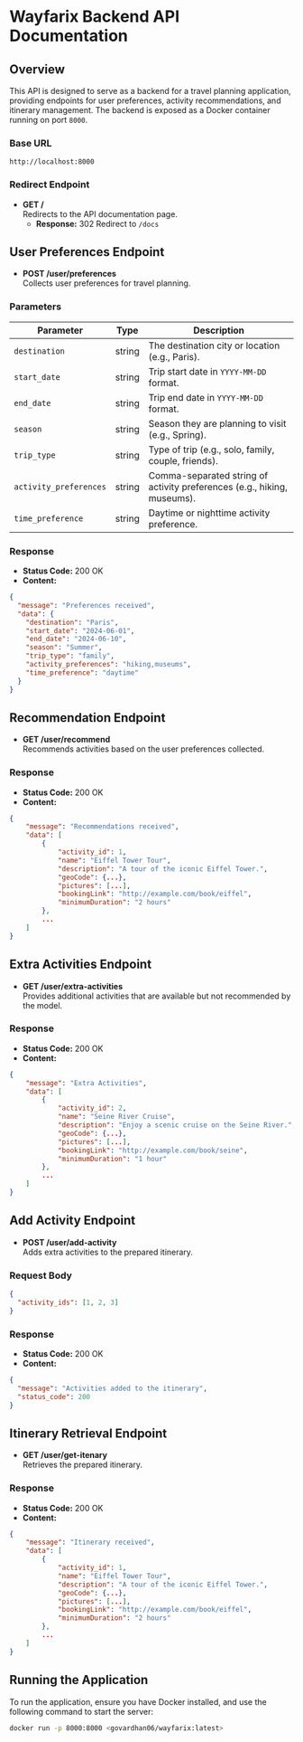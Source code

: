 # Wayfarix Backend API Documentation

## Overview

This API is designed to serve as a backend for a travel planning application, providing endpoints for user preferences, activity recommendations, and itinerary management. The backend is exposed as a Docker container running on port `8000`.

### Base URL

```
http://localhost:8000
```

### Redirect Endpoint

- **GET /**  
  Redirects to the API documentation page.
  - **Response:** 302 Redirect to `/docs`

## User Preferences Endpoint

- **POST /user/preferences**  
  Collects user preferences for travel planning.

### Parameters

| Parameter              | Type   | Description                                                             |
| ---------------------- | ------ | ----------------------------------------------------------------------- |
| `destination`          | string | The destination city or location (e.g., Paris).                         |
| `start_date`           | string | Trip start date in `YYYY-MM-DD` format.                                 |
| `end_date`             | string | Trip end date in `YYYY-MM-DD` format.                                   |
| `season`               | string | Season they are planning to visit (e.g., Spring).                       |
| `trip_type`            | string | Type of trip (e.g., solo, family, couple, friends).                     |
| `activity_preferences` | string | Comma-separated string of activity preferences (e.g., hiking, museums). |
| `time_preference`      | string | Daytime or nighttime activity preference.                               |

### Response

- **Status Code:** 200 OK
- **Content:**

```json
{
  "message": "Preferences received",
  "data": {
    "destination": "Paris",
    "start_date": "2024-06-01",
    "end_date": "2024-06-10",
    "season": "Summer",
    "trip_type": "family",
    "activity_preferences": "hiking,museums",
    "time_preference": "daytime"
  }
}
```

## Recommendation Endpoint

- **GET /user/recommend**  
  Recommends activities based on the user preferences collected.

### Response

- **Status Code:** 200 OK
- **Content:**

```json
{
    "message": "Recommendations received",
    "data": [
        {
            "activity_id": 1,
            "name": "Eiffel Tower Tour",
            "description": "A tour of the iconic Eiffel Tower.",
            "geoCode": {...},
            "pictures": [...],
            "bookingLink": "http://example.com/book/eiffel",
            "minimumDuration": "2 hours"
        },
        ...
    ]
}
```

## Extra Activities Endpoint

- **GET /user/extra-activities**  
  Provides additional activities that are available but not recommended by the model.

### Response

- **Status Code:** 200 OK
- **Content:**

```json
{
    "message": "Extra Activities",
    "data": [
        {
            "activity_id": 2,
            "name": "Seine River Cruise",
            "description": "Enjoy a scenic cruise on the Seine River.",
            "geoCode": {...},
            "pictures": [...],
            "bookingLink": "http://example.com/book/seine",
            "minimumDuration": "1 hour"
        },
        ...
    ]
}
```

## Add Activity Endpoint

- **POST /user/add-activity**  
  Adds extra activities to the prepared itinerary.

### Request Body

```json
{
  "activity_ids": [1, 2, 3]
}
```

### Response

- **Status Code:** 200 OK
- **Content:**

```json
{
  "message": "Activities added to the itinerary",
  "status_code": 200
}
```

## Itinerary Retrieval Endpoint

- **GET /user/get-itenary**  
  Retrieves the prepared itinerary.

### Response

- **Status Code:** 200 OK
- **Content:**

```json
{
    "message": "Itinerary received",
    "data": [
        {
            "activity_id": 1,
            "name": "Eiffel Tower Tour",
            "description": "A tour of the iconic Eiffel Tower.",
            "geoCode": {...},
            "pictures": [...],
            "bookingLink": "http://example.com/book/eiffel",
            "minimumDuration": "2 hours"
        },
        ...
    ]
}
```

## Running the Application

To run the application, ensure you have Docker installed, and use the following command to start the server:

```bash
docker run -p 8000:8000 <govardhan06/wayfarix:latest>
```

